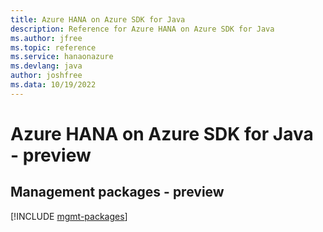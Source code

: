 ```yaml
---
title: Azure HANA on Azure SDK for Java
description: Reference for Azure HANA on Azure SDK for Java
ms.author: jfree
ms.topic: reference
ms.service: hanaonazure
ms.devlang: java
author: joshfree
ms.data: 10/19/2022
---
```

# Azure HANA on Azure SDK for Java - preview

## Management packages - preview
[!INCLUDE [mgmt-packages](hana-on-azure-mgmt-index.md)]
